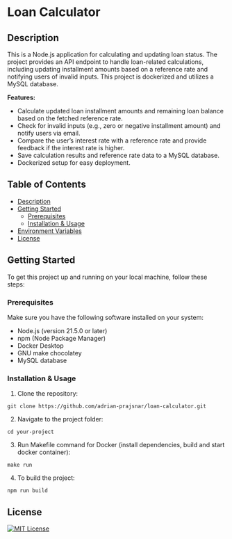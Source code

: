 # Loan Calculator

## Description

This is a Node.js application for calculating and updating loan status. The project provides an API endpoint to handle loan-related calculations, including updating installment amounts based on a reference rate and notifying users of invalid inputs. This project is dockerized and utilizes a MySQL database.

**Features:**

-   Calculate updated loan installment amounts and remaining loan balance based on the fetched reference rate.
-   Check for invalid inputs (e.g., zero or negative installment amount) and notify users via email.
-   Compare the user’s interest rate with a reference rate and provide feedback if the interest rate is higher.
-   Save calculation results and reference rate data to a MySQL database.
-   Dockerized setup for easy deployment.

## Table of Contents

-   [Description](#description)
-   [Getting Started](#getting-started)
    -   [Prerequisites](#prerequisites)
    -   [Installation & Usage](#installation-&-usage)
-   [Environment Variables](#environment-variables)
-   [License](#license)

## Getting Started

To get this project up and running on your local machine, follow these steps:

### Prerequisites

Make sure you have the following software installed on your system:

-   Node.js (version 21.5.0 or later)
-   npm (Node Package Manager)
-   Docker Desktop
-   GNU make chocolatey
-   MySQL database

### Installation & Usage

1. Clone the repository:

```
git clone https://github.com/adrian-prajsnar/loan-calculator.git
```

2. Navigate to the project folder:

```
cd your-project
```

3. Run Makefile command for Docker (install dependencies, build and start docker container):

```
make run
```

4. To build the project:

```
npm run build
```

<!-- ## Environment Variables

They should not be exposed, but for ease of review, the .env file has been committed. -->

## License

[![MIT License](https://img.shields.io/badge/License-MIT-green.svg)](https://choosealicense.com/licenses/mit/)
